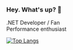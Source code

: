 ### Hey. What's up? 👋  
.NET Developer / Fan  
Performance enthusiast   

[![Top Langs](https://github-readme-stats.vercel.app/api/top-langs/?username=heathbm&langs_count=8&theme=tokyonight)](https://github.com/heathbm/github-readme-stats)
